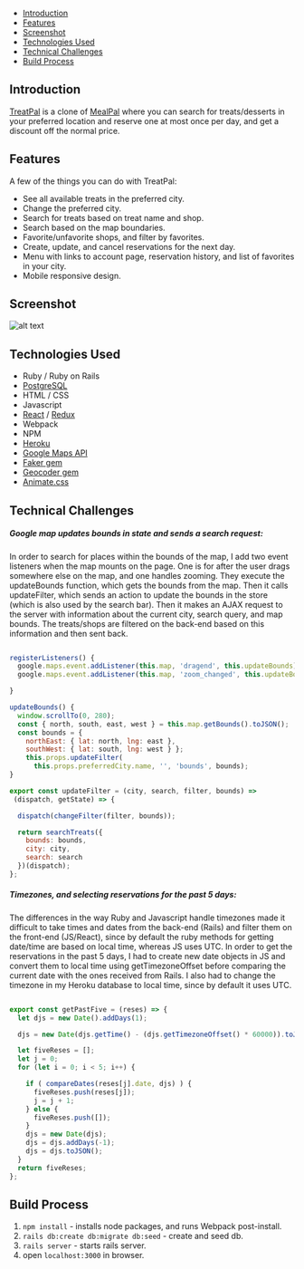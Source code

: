 
- [Introduction](#introduction)
- [Features](#features)
- [Screenshot](#screenshot)
- [Technologies Used](#technologies-used)
- [Technical Challenges](#technical-challenges)
- [Build Process](#build-process)

## Introduction

[TreatPal](https://treat-pal.herokuapp.com/) is a clone of [MealPal](https://mealpal.com/) where you can search for treats/desserts in your preferred location and reserve one at most once per day, and get a discount off the normal price.

## Features

A few of the things you can do with TreatPal:

* See all available treats in the preferred city.
* Change the preferred city.
* Search for treats based on treat name and shop.
* Search based on the map boundaries.
* Favorite/unfavorite shops, and filter by favorites.
* Create, update, and cancel reservations for the next day.
* Menu with links to account page, reservation history, and list of favorites in your city.
* Mobile responsive design.

## Screenshot

![alt text](https://res.cloudinary.com/mwojick/image/upload/v1529086951/TreatPal-ScreenShot1.png "TreatPal")

## Technologies Used

* Ruby / Ruby on Rails
* [PostgreSQL](https://www.postgresql.org/)
* HTML / CSS
* Javascript
* [React](https://reactjs.org/) / [Redux](https://redux.js.org/)
* Webpack
* NPM
* [Heroku](https://heroku.com/)
* [Google Maps API](https://developers.google.com/maps/documentation/javascript/tutorial)
* [Faker gem](https://github.com/stympy/faker)
* [Geocoder gem](http://www.rubygeocoder.com/)
* [Animate.css](https://daneden.github.io/animate.css/)

## Technical Challenges

##### Google map updates bounds in state and sends a search request:

In order to search for places within the bounds of the map, I add two event listeners when the map mounts on the page. One is for after the user drags somewhere else on the map, and one handles zooming. They execute the updateBounds function, which gets the bounds from the map. Then it calls updateFilter, which sends an action to update the bounds in the store (which is also used by the search bar). Then it makes an AJAX request to the server with information about the current city, search query, and map bounds. The treats/shops are filtered on the back-end based on this information and then sent back.

```javascript

registerListeners() {
  google.maps.event.addListener(this.map, 'dragend', this.updateBounds);
  google.maps.event.addListener(this.map, 'zoom_changed', this.updateBounds);

}

updateBounds() {
  window.scrollTo(0, 280);
  const { north, south, east, west } = this.map.getBounds().toJSON();
  const bounds = {
    northEast: { lat: north, lng: east },
    southWest: { lat: south, lng: west } };
    this.props.updateFilter(
      this.props.preferredCity.name, '', 'bounds', bounds);
}

export const updateFilter = (city, search, filter, bounds) =>
 (dispatch, getState) => {

  dispatch(changeFilter(filter, bounds));

  return searchTreats({
    bounds: bounds,
    city: city,
    search: search
  })(dispatch);
};

```

##### Timezones, and selecting reservations for the past 5 days:

The differences in the way Ruby and Javascript handle timezones made it difficult to take times and dates from the back-end (Rails) and filter them on the front-end (JS/React), since by default the ruby methods for getting date/time are based on local time, whereas JS uses UTC. In order to get the reservations in the past 5 days, I had to create new date objects in JS and convert them to local time using getTimezoneOffset before comparing the current date with the ones received from Rails. I also had to change the timezone in my Heroku database to local time, since by default it uses UTC.


```javascript

export const getPastFive = (reses) => {
  let djs = new Date().addDays(1);

  djs = new Date(djs.getTime() - (djs.getTimezoneOffset() * 60000)).toJSON();

  let fiveReses = [];
  let j = 0;
  for (let i = 0; i < 5; i++) {

    if ( compareDates(reses[j].date, djs) ) {
      fiveReses.push(reses[j]);
      j = j + 1;
    } else {
      fiveReses.push([]);
    }
    djs = new Date(djs);
    djs = djs.addDays(-1);
    djs = djs.toJSON();
  }
  return fiveReses;
};

```

## Build Process

1. `npm install` - installs node packages, and runs Webpack post-install.
2. `rails db:create db:migrate db:seed` - create and seed db.
3. `rails server` - starts rails server.
4. open `localhost:3000` in browser.
